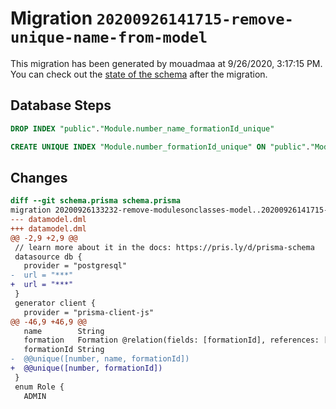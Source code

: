 # Migration `20200926141715-remove-unique-name-from-model`

This migration has been generated by mouadmaa at 9/26/2020, 3:17:15 PM.
You can check out the [state of the schema](./schema.prisma) after the migration.

## Database Steps

```sql
DROP INDEX "public"."Module.number_name_formationId_unique"

CREATE UNIQUE INDEX "Module.number_formationId_unique" ON "public"."Module"("number", "formationId")
```

## Changes

```diff
diff --git schema.prisma schema.prisma
migration 20200926133232-remove-modulesonclasses-model..20200926141715-remove-unique-name-from-model
--- datamodel.dml
+++ datamodel.dml
@@ -2,9 +2,9 @@
 // learn more about it in the docs: https://pris.ly/d/prisma-schema
 datasource db {
   provider = "postgresql"
-  url = "***"
+  url = "***"
 }
 generator client {
   provider = "prisma-client-js"
@@ -46,9 +46,9 @@
   name        String
   formation   Formation @relation(fields: [formationId], references: [id])
   formationId String
-  @@unique([number, name, formationId])
+  @@unique([number, formationId])
 }
 enum Role {
   ADMIN
```


